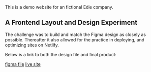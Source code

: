 This is a demo website for an fictional Edie company.

## A Frontend Layout and Design Experiment

The challenge was to build and match the Figma design as closely as possible.
Thereafter it also allowed for the practice in deploying, and optimizing sites on Netlify.

Below is a link to both the design file and final product:

[figma file](https://www.figma.com/file/ahnGupP4JjTdVJDTRfMRF2/edie-homepage?node-id=0%3A1)  [live site](https://the-edie-company.netlify.app/)
 
